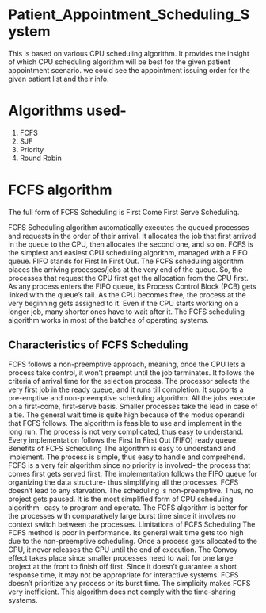 # Patient_Appointment_Scheduling_System
This is based on various CPU scheduling algorithm. It provides the insight of which CPU scheduling algorithm will be best for the given
patient appointment scenario. we could see the appointment issuing order for the given patient list and their info.

# Algorithms used-
1. FCFS
1. SJF
1. Priority
1. Round Robin


# FCFS algorithm
The full form of FCFS Scheduling is First Come First Serve Scheduling.

FCFS Scheduling algorithm automatically executes the queued processes and requests in the order of their arrival. It allocates the job that first arrived in the queue to the CPU, then allocates the second one, and so on. FCFS is the simplest and easiest CPU scheduling algorithm, managed with a FIFO queue. FIFO stands for First In First Out. The FCFS scheduling algorithm places the arriving processes/jobs at the very end of the queue. So, the processes that request the CPU first get the allocation from the CPU first. As any process enters the FIFO queue, its Process Control Block (PCB) gets linked with the queue’s tail. As the CPU becomes free, the process at the very beginning gets assigned to it. Even if the CPU starts working on a longer job, many shorter ones have to wait after it. The FCFS scheduling algorithm works in most of the batches of operating systems.

## Characteristics of FCFS Scheduling
FCFS follows a non-preemptive approach, meaning, once the CPU lets a process take control, it won’t preempt until the job terminates.
It follows the criteria of arrival time for the selection process.
The processor selects the very first job in the ready queue, and it runs till completion.
It supports a pre-emptive and non-preemptive scheduling algorithm.
All the jobs execute on a first-come, first-serve basis.
Smaller processes take the lead in case of a tie.
The general wait time is quite high because of the modus operandi that FCFS follows.
The algorithm is feasible to use and implement in the long run.
The process is not very complicated, thus easy to understand.
Every implementation follows the First In First Out (FIFO) ready queue.
Benefits of FCFS Scheduling
The algorithm is easy to understand and implement.
The process is simple, thus easy to handle and comprehend.
FCFS is a very fair algorithm since no priority is involved- the process that comes first gets served first.
The implementation follows the FIFO queue for organizing the data structure- thus simplifying all the processes.
FCFS doesn’t lead to any starvation.
The scheduling is non-preemptive. Thus, no project gets paused.
It is the most simplified form of CPU scheduling algorithm- easy to program and operate.
The FCFS algorithm is better for the processes with comparatively large burst time since it involves no context switch between the processes.
Limitations of FCFS Scheduling
The FCFS method is poor in performance.
Its general wait time gets too high due to the non-preemptive scheduling.
Once a process gets allocated to the CPU, it never releases the CPU until the end of execution.
The Convoy effect takes place since smaller processes need to wait for one large project at the front to finish off first.
Since it doesn’t guarantee a short response time, it may not be appropriate for interactive systems.
FCFS doesn’t prioritize any process or its burst time.
The simplicity makes FCFS very inefficient.
This algorithm does not comply with the time-sharing systems.
